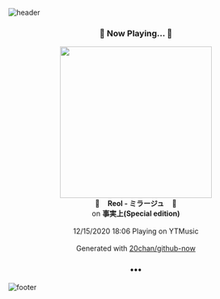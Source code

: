 ![header](https://capsule-render.vercel.app/api?type=wave&height=170&section=header&text=Hi.%20I'm%20SHIFT&fontColor=090707&fontAlignX=45&fontAlignY=65&fontSize=100)

<h3 align="center">🎵 Now Playing... 🎵</h3>
<p align="center">
  <a href="https://music.youtube.com/channel/UCknW0jP_BkALWACMQ44cJ1A">
    <img width="300" src="https://lh3.googleusercontent.com/6anR6B6OWy137S8QCcaPWH64yI6EO_fOUeaKbLcSu1PMVZJD8rLaWb-k9mNgHv28uBiMLH-UAVrWVNsSwg">
  </a>
  <br>
  🎵&nbsp&nbsp&nbsp <b>Reol - ミラージュ</b> &nbsp&nbsp&nbsp🎵
  <br>
  on <b>事実上(Special edition)</b>
  
  <br />
  <br />
  12/15/2020 18:06 Playing on YTMusic
  <br />
  <br />
  Generated with <a href="https://github.com/20chan/github-now">20chan/github-now</a>
</p>

<h3 align="center">•••</h3>

![footer](https://capsule-render.vercel.app/api?type=wave&height=150&section=footer)

